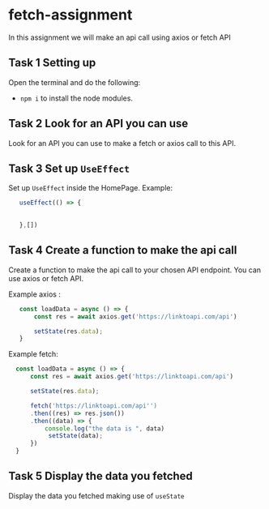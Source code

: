 # fetch-assignment

In this assignment we will make an api call using axios or fetch API 

## Task 1 Setting up
Open the terminal and do the following:
 - `npm i` to install the node modules. 


## Task 2 Look for an API you can use 
Look for an API you can use to make a fetch or axios call to this API. 

## Task 3 Set up `UseEffect` 
Set up `UseEffect` inside the HomePage. 
Example:

 ```javascript
    useEffect(() => {
        

    },[])
 ```
## Task 4 Create a function to make the api call 
Create a function to make the api call to your chosen API endpoint.
You can use axios or fetch API. 

Example axios :
 ```javascript
    const loadData = async () => {
        const res = await axios.get('https://linktoapi.com/api')

        setState(res.data);
    }
 ```

 Example fetch: 
  ```javascript
    const loadData = async () => {
        const res = await axios.get('https://linktoapi.com/api')

        setState(res.data);

        fetch('https://linktoapi.com/api'')
        .then((res) => res.json())
        .then((data) => {
            console.log("the data is ", data)
             setState(data);
        })
    }
 ```

## Task 5 Display the data you fetched 
Display the data you fetched making use of `useState`




